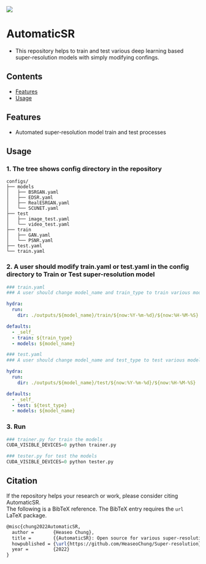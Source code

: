 <a href="https://github.com/HeaseoChung/DL-Optimization/tree/master/Python/TensorRT/x86"><img src="https://img.shields.io/badge/-Documentation-brightgreen"/></a>

# AutomaticSR
- This repository helps to train and test various deep learning based super-resolution models with simply modifying confings.

## Contents
- [Features](#features)
- [Usage](#usage)

## Features
- Automated super-resolution model train and test processes

## Usage

### 1. The tree shows config directory in the repository
```
configs/
├── models
│   ├── BSRGAN.yaml
│   ├── EDSR.yaml
│   ├── RealESRGAN.yaml
│   └── SCUNET.yaml
├── test
│   ├── image_test.yaml
│   └── video_test.yaml
├── train
│   ├── GAN.yaml
│   └── PSNR.yaml
├── test.yaml
└── train.yaml
```


### 2. A user should modify train.yaml or test.yaml in the config directory to Train or Test super-resolution model

```yaml
### train.yaml 
### A user should change model_name and train_type to train various models

hydra:
  run:
    dir: ./outputs/${model_name}/train/${now:%Y-%m-%d}/${now:%H-%M-%S}

defaults:
  - _self_
  - train: ${train_type}
  - models: ${model_name}
```

```yaml
### test.yaml 
### A user should change model_name and test_type to test various models

hydra:
  run:
    dir: ./outputs/${model_name}/test/${now:%Y-%m-%d}/${now:%H-%M-%S}

defaults:
  - _self_
  - test: ${test_type}
  - models: ${model_name}
```

### 3. Run

```python
### trainer.py for train the models
CUDA_VISIBLE_DEVICES=0 python trainer.py
```

```python
### tester.py for test the models
CUDA_VISIBLE_DEVICES=0 python tester.py
```

## Citation
If the repository helps your research or work, please consider citing AutomaticSR.<br>
The following is a BibTeX reference. The BibTeX entry requires the `url` LaTeX package.

``` latex
@misc{chung2022AutomaticSR,
  author =       {Heaseo Chung},
  title =        {{AutomaticSR}: Open source for various super-resolution trainer and tester},
  howpublished = {\url{https://github.com/HeaseoChung/Super-resolution}},
  year =         {2022}
}
```
